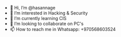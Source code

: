 - 👋 Hi, I’m @hasannage
- 👀 I’m interested in Hacking & Security
- 🌱 I’m currently learning CIS
- 💞️ I’m looking to collaborate on PC's
- 📫 How to reach me in Whatsapp: +970568603524

<!---
hasannage/hasannage is a ✨ special ✨ repository because its `README.md` (this file) appears on your GitHub profile.
You can click the Preview link to take a look at your changes.
--->
